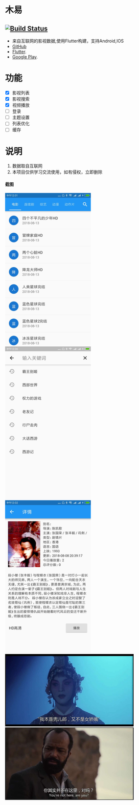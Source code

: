 # 木易
[![Build Status](https://travis-ci.org/ruihuancao/flutter_movie.svg?branch=master)](https://travis-ci.org/ruihuancao/flutter_movie)
---
- 来自互联网的影视数据,使用Flutter构建，支持Android,IOS
- [GitHub](https://github.com/ruihuancao/flutter_movie)
- [Flutter](https://flutter.io/).
- [Google Play](https://play.google.com/store/apps/details?id=com.ruihuan.flutter.fluttermovie).

# 功能

- [x] 影视列表
- [x] 影视搜索
- [x] 视频播放
- [ ] 登录
- [ ] 主题设置
- [ ] 列表优化
- [ ] 缓存

# 说明
1. 数据取自互联网
2. 本项目仅供学习交流使用，如有侵权，立即删除


#### 截图
<div>
    <img src='./screenshots/android01.jpg' width=280>
    <img src='./screenshots/android02.png' width=280>
    <img src='./screenshots/android03.jpg' width=280>
</div>
<div>
    <img src='./screenshots/android04.jpg' width=420>
    <img src='./screenshots/android06.jpg' width=420>
</div>